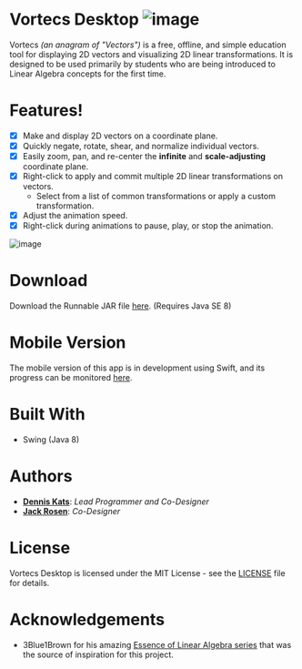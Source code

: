 # Vortecs Desktop ![image](https://user-images.githubusercontent.com/3473945/56632298-23175480-6627-11e9-8cb3-28e8b02294fd.png)

Vortecs *(an anagram of "Vectors")* is a free, offline, and simple education tool for displaying 2D vectors and visualizing 2D linear transformations. It is designed to be used primarily by students who are being introduced to Linear Algebra concepts for the first time.

# Features!
  - [x] Make and display 2D vectors on a coordinate plane.
  - [x] Quickly negate, rotate, shear, and normalize individual vectors.
  - [x] Easily zoom, pan, and re-center the **infinite** and **scale-adjusting** coordinate plane.
  - [x] Right-click to apply and commit multiple 2D linear transformations on vectors.
    - Select from a list of common transformations or apply a custom transformation.
  - [x] Adjust the animation speed.
  - [x] Right-click during animations to pause, play, or stop the animation.

![image](https://user-images.githubusercontent.com/3473945/57188461-20d9b380-6ecd-11e9-941d-1f7670081f60.png)
 
 # Download
 Download the Runnable JAR file [here](https://drive.google.com/uc?export=download&id=1XN24E-9drJ4RyT7Lsf1913K7O97MKvXl). (Requires Java SE 8)
 
# Mobile Version
The mobile version of this app is in development using Swift, and its progress can be monitored [here](https://github.com/jrosen081/Vortecs).

# Built With
- Swing (Java 8)

# Authors
- [**Dennis Kats**](https://github.com/denk0403): *Lead Programmer and Co-Designer*
- [**Jack Rosen**](https://github.com/jrosen081): *Co-Designer*


# License
Vortecs Desktop is licensed under the MIT License - see the [LICENSE](https://github.com/denk0403/Vortecs-Desktop/blob/Camera/LICENSE) file for details.

# Acknowledgements
- 3Blue1Brown for his amazing [Essence of Linear Algebra series](https://www.youtube.com/playlist?list=PLZHQObOWTQDPD3MizzM2xVFitgF8hE_ab) that was the source of inspiration for this project.
